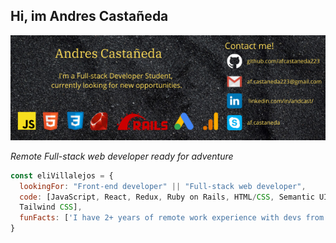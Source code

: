 ### <h2>Hi, im Andres Castañeda</h2><img src="assets/git_banner.png"></h2>
<p><em>Remote Full-stack web developer ready for adventure</em>


```javascript
const eliVillalejos = {
  lookingFor: "Front-end developer" || "Full-stack web developer",
  code: [JavaScript, React, Redux, Ruby on Rails, HTML/CSS, Semantic UI, Bootstrap, 
  Tailwind CSS],
  funFacts: ['I have 2+ years of remote work experience with devs from all over the world']
}
```